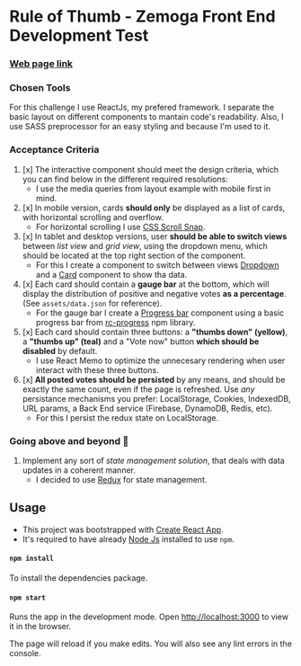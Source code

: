 Rule of Thumb - Zemoga Front End Development Test
==================================================
### [Web page link](https://rule-of-thumb-7bc52.web.app/)

### Chosen Tools
For this challenge I use ReactJs, my prefered framework. I separate the basic layout on different components to mantain code's readability. Also, I use SASS preprocessor for an easy styling and because I'm used to it.

### Acceptance Criteria
1. [x] The interactive component should meet the design criteria, which you can find below in the different required resolutions:
   - I use the media queries from layout example with mobile first in mind.
2. [x] In mobile version, cards **should only** be displayed as a list of cards, with horizontal scrolling and overflow.
   -  For horizontal scrolling I use [CSS Scroll Snap](https://developers.google.com/web/updates/2018/07/css-scroll-snap).
3. [x] In tablet and desktop versions, user **should be able to switch views** between _list view_ and _grid view_, using the dropdown menu, which should be located at the top right section of the component.
   - For this I create a component to switch between views [Dropdown](https://github.com/G0m1namm/rule-of-thumb/tree/main/src/components/Dropdown) and a [Card](https://github.com/G0m1namm/rule-of-thumb/tree/main/src/components/Card) component to show tha data.
4. [x] Each card should contain a **gauge bar** at the bottom, which will display the distribution of positive and negative votes **as a percentage**. (See `assets/data.json` for reference).
    - For the gauge bar I create a [Progress bar](https://github.com/G0m1namm/rule-of-thumb/tree/main/src/components/ProgressBar) component using a basic progress bar from [rc-progress](https://www.npmjs.com/package/rc-progress) npm library.
5. [x] Each card should contain three buttons: a **"thumbs down" (yellow)**, a **"thumbs up" (teal)** and a "Vote now" button **which should be disabled** by default.
   - I use React Memo to optimize the unnecesary rendering when user interact with these three buttons.
6. [x] **All posted votes should be persisted** by any means, and should be exactly the same count, even if the page is refreshed. Use _any_ persistance mechanisms you prefer: LocalStorage, Cookies, IndexedDB, URL params, a Back End service (Firebase, DynamoDB, Redis, etc).
    - For this I persist the redux state on LocalStorage.

### Going above and beyond 🚀
1. Implement any sort of _state management solution_, that deals with data updates in a coherent manner.
    - I decided to use [Redux](https://github.com/G0m1namm/rule-of-thumb/tree/main/src/redux) for state management.

## Usage
- This project was bootstrapped with [Create React App](https://github.com/facebook/create-react-app).
- It's required to have already [Node Js](https://nodejs.org/en/download/) installed to use `npm`.

#### `npm install`
To install the dependencies package.

#### `npm start`

Runs the app in the development mode.
Open [http://localhost:3000](http://localhost:3000) to view it in the browser.

The page will reload if you make edits.
You will also see any lint errors in the console.